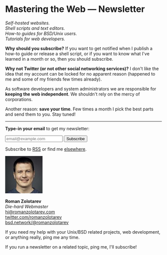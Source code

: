 # Mastering the Web &mdash; Newsletter

_Self-hosted websites.<br>
Shell scripts and text editors.<br>
How-to guides for BSD/Unix users.<br>
Tutorials for web developers._

**Why should you subscribe?** If you want to get notified when I
publish a how-to guide or release a shell script, or if you want
to know what I've learned in a month or so, then you should subscribe.

**Why not Twitter (or not other social networking services)?** I
don't like the idea that my account can be locked for no apparent
reason (happened to me and some of my friends few times already).

As software developers and system administrators we are responsible
for **keeping the web independent**. We shouldn't rely on the mercy of
corporations.

Another reason: **save your time**. Few times a month I pick the
best parts and send them to you. Stay tuned!

---

**Type-in your email** to get my newsletter:

<form method="post" action="https://tinyletter.com/romanzolotarev">
<input class="email" name="email" type="email" placeholder="email@example.com">
<button class="button" type="submit">Subscribe</button>
</form>

Subscribe to [RSS](https://www.romanzolotarev.com/rss.xml)
or find me [elsewhere](elsewhere.html).

<a href="https://www.romanzolotarev.com/"
  class="h-card"><img src="avatar120.jpeg" class="avatar"></a>

**Roman Zolotarev**<br>
_Die-hard Webmaster_<br>
hi@romanzolotarev.com<br>
[twitter.com/romanzolotarev](https://twitter.com/romanzolotarev)<br>
[bsd.network/@romanzolotarev](https://bsd.network/@romanzolotarev)

If you need my help with your Unix/BSD related projects, web
development, or anything really, ping me any time.

If you run a newsletter on a related topic, ping me, I'll subscribe!
